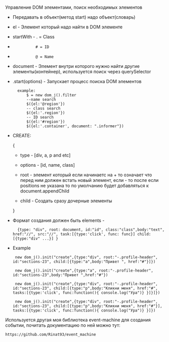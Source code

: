 Управление DOM элементами, поиск необходимых элементов
* Передавать в объект(метод start) надо объект(словарь)
* el - Элемент который надо найти в DOM элементе
*   startWith - . = Class
*               # = ID
*               @ = Name
* document - Элемент внутри которого нужно найти другие элементы(контейнер), используется поиск через querySelector
* .start(options) - Запускает процесс поиска DOM элементов
    
        example:
            $ = new dom_j().filter
            --name search
            $({el:'@region'})
            -- class search
            $({el:'.region'})
            -- ID search
            $({el:'#region'})
            $({el:'.container', document: ".informer"})


* CREATE:

  {
  
    * type - [div, a, p and etc]
   
    * options - [id, name, class]
    * root - элемент который если начинаетс на + то означает что перед ним должен встать новый элемент, если - то после
    если positions не указана то по умолчанию будет добавляться к document.appendChild
   
    * child - Создать сразу дочерные элементы
   
  }
   
* Формат создания должен быть elements - 

        {type: "div", root: document, id:"id", class:"class",body:"text", href:"//", src:"//", task:[{type:'click', func: func}] child: [{type:"div" ...}] }

* Example
   
       new dom_j().init("create",{type:"div", root:"-.profile-header", id:"sections-23", child:[{type:"a",body:"Привет ", href:"#"}]})
       
       new dom_j().init("create",{type:"a", root:"-.profile-header", id:"sections-23",body:"Привет ",href:"#"})
       
       new dom_j().init("create",{type:"div", root:"-.profile-header", id:"sections-23", child:[{type:"p",body:"Кликни меня", href:"#", tasks:[{type:'click', func:function(){ console.log("Ура")} }]}]})
       
       new dom_j().init("create",{type:"div", root:"-.profile-header", id:"sections-23", child:[{type:"p",body:"Кликни меня", href:"#"}], tasks:[{type:'click', func:function(){ console.log("Ура")} }]})

Используется другая моя библиотека event-machine для создания событии, почитать документацию по ней можно тут:
    
    https://github.com/Rinat93/event_machine